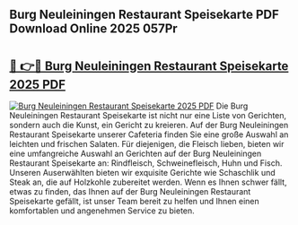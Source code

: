 ## Burg Neuleiningen Restaurant Speisekarte PDF Download Online 2025 057Pr

# <h2><a href="http://gcaugqy.nevu.top/?p=Burg+Neuleiningen+Restaurant+Speisekarte">🔗 👉🔴 Burg Neuleiningen Restaurant Speisekarte 2025 PDF</a></h2>

[![Burg Neuleiningen Restaurant Speisekarte 2025 PDF](https://i.imgur.com/dBaPXMq.png)](http://gcaugqy.nevu.top/?p=Burg+Neuleiningen+Restaurant+Speisekarte)
Die Burg Neuleiningen Restaurant Speisekarte ist nicht nur eine Liste von Gerichten, sondern auch die Kunst, ein Gericht zu kreieren. Auf der Burg Neuleiningen Restaurant Speisekarte unserer Cafeteria finden Sie eine große Auswahl an leichten und frischen Salaten. Für diejenigen, die Fleisch lieben, bieten wir eine umfangreiche Auswahl an Gerichten auf der Burg Neuleiningen Restaurant Speisekarte an: Rindfleisch, Schweinefleisch, Huhn und Fisch. Unseren Auserwählten bieten wir exquisite Gerichte wie Schaschlik und Steak an, die auf Holzkohle zubereitet werden. Wenn es Ihnen schwer fällt, etwas zu finden, das Ihnen auf der Burg Neuleiningen Restaurant Speisekarte gefällt, ist unser Team bereit zu helfen und Ihnen einen komfortablen und angenehmen Service zu bieten.
